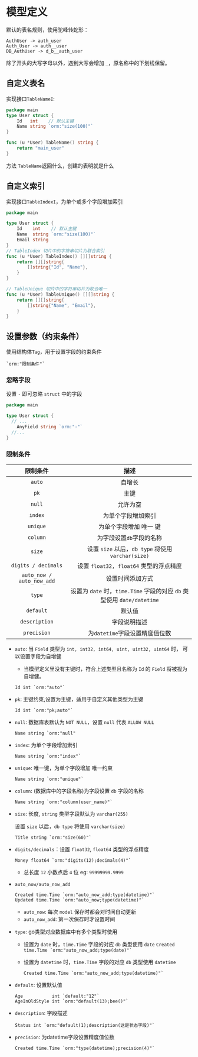 # 模型定义
默认的表名规则，使用驼峰转蛇形：
```
AuthUser -> auth_user
Auth_User -> auth__user
DB_AuthUser -> d_b__auth_user
```
除了开头的大写字母以外，遇到大写会增加 `_`，原名称中的下划线保留。

## 自定义表名
实现接口`TableNameI`:
```go
package main
type User struct {
	Id   int    // 默认主键
	Name string `orm:"size(100)"`
}

func (u *User) TableName() string {
	return "main_user"
}
```
方法 `TableName`返回什么，创建的表明就是什么

## 自定义索引
实现接口`TableIndexI`，为单个或多个字段增加索引

```go
package main

type User struct {
	Id    int    // 默认主键
	Name  string `orm:"size(100)"`
	Email string
}
// TableIndex 切片中的字符串切片为联合索引
func (u *User) TableIndex() [][]string {
	return [][]string{
		[]string{"Id", "Name"},
	}
}

// TableUnique 切片中的字符串切片为联合唯一
func (u *User) TableUnique() [][]string {
	return [][]string{
		[]string{"Name", "Email"},
	}
}
```

## 设置参数（约束条件）
使用结构体`Tag`，用于设置字段的约束条件
```
`orm:"限制条件"`
```

### 忽略字段
设置 `-` 即可忽略 `struct` 中的字段
```go
package main

type User struct {
  // ...
    AnyField string `orm:"-"`
  //...
}
```

### 限制条件

|限制条件|描述|
|:---:|:---:|
|`auto`|自增长|
|`pk`|主键|
|`null`|允许为空|
|`index`|为单个字段增加索引|
|`unique`|为单个字段增加 唯一 键|
|`column`|为字段设置`db`字段的名称|
|`size`|设置 `size` 以后，`db type` 将使用 `varchar(size)`|
|`digits / decimals`|设置 `float32, float64` 类型的浮点精度|
|`auto_now / auto_now_add`|设置时间添加方式|
|`type`|设置为 `date` 时，`time.Time` 字段的对应 `db` 类型使用 `date/datetime`|
|`default`|默认值|
|`description`|字段说明描述|
|`precision`|为`datetime`字段设置精度值位数|

* `auto`: 当 `Field` 类型为 `int, int32, int64, uint, uint32, uint64` 时，
  可以设置字段为自增健
  
    * 当模型定义里没有主键时，符合上述类型且名称为 `Id` 的 `Field` 将被视为自增健。
    
    ```
    Id int `orm:"auto"`
    ```
  
* `pk`: 主键约束,设置为主键，适用于自定义其他类型为主键
  
    ```
    Id int `orm:"pk;auto"`
    ```

* `null`: 数据库表默认为 `NOT NULL`，设置 `null` 代表 `ALLOW NULL`
  
    ```
    Name string `orm:"null"
    ```

* `index`: 为单个字段增加索引

    ```
    Name string `orm:"index"`
    ```

* `unique`: 唯一键，为单个字段增加 唯一约束

    ```
    Name string `orm:"unique"`
    ```

* `column`: (数据库中的字段名称)为字段设置 `db` 字段的名称  
  
    ```
    Name string `orm:"column(user_name)"`
    ```

* `size`: 长度, `string` 类型字段默认为 `varchar(255)`

    设置 `size` 以后，`db type` 将使用 `varchar(size)`

    ```
    Title string `orm:"size(60)"`
    ```

* `digits/decimals`：设置 `float32`, `float64` 类型的浮点精度

    ```
    Money float64 `orm:"digits(12);decimals(4)"`
    ```
    * 总长度 `12` 小数点后 `4` 位 eg: `99999999.9999`

* `auto_now/auto_now_add`

    ```
    Created time.Time `orm:"auto_now_add;type(datetime)"`
    Updated time.Time `orm:"auto_now;type(datetime)"`
    ```
    * `auto_now`: 每次 `model` 保存时都会对时间自动更新
    * `auto_now_add`: 第一次保存时才设置时间

* `type`: go类型对应数据库中有多个类型时使用
  
  * 设置为 `date` 时，`time.Time` 字段的对应 `db` 类型使用 `date`
        ```
        Created time.Time `orm:"auto_now_add;type(date)"`
        ```
  * 设置为 `datetime` 时，`time.Time` 字段的对应 `db` 类型使用 `datetime`

    ```
    Created time.Time `orm:"auto_now_add;type(datetime)"`
    ```

* `default`: 设置默认值
    
    ```
    Age           int `default:"12"`
    AgeInOldStyle int `orm:"default(13);bee()"`
    ```
* `description`: 字段描述

    ```
    Status int `orm:"default(1);description(这是状态字段)"`
    ```

* `precision`: 为datetime字段设置精度值位数

    ```
    Created time.Time `orm:"type(datetime);precision(4)"`
    ```
